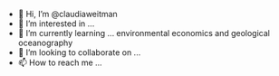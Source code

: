 - 👋 Hi, I’m @claudiaweitman
- 👀 I’m interested in ... 
- 🌱 I’m currently learning ... environmental economics and geological oceanography
- 💞️ I’m looking to collaborate on ...
- 📫 How to reach me ...

<!---
claudiaweitman/claudiaweitman is a ✨ special ✨ repository because its `README.md` (this file) appears on your GitHub profile.
You can click the Preview link to take a look at your changes.
--->
